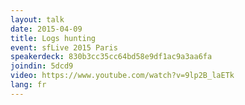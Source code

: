 ```yaml
---
layout: talk
date: 2015-04-09
title: Logs hunting
event: sfLive 2015 Paris
speakerdeck: 830b3cc35cc64bd58e9df1ac9a3aa6fa
joindin: 5dcd9
video: https://www.youtube.com/watch?v=9lp2B_laETk
lang: fr
---
```

